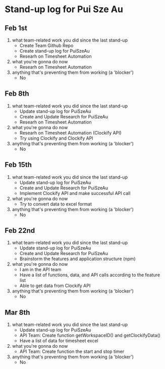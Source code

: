 # Stand-up log for Pui Sze Au

## Feb 1st
1. what team-related work you did since the last stand-up
    - Create Team Github Repo
    - Create stand-up log for PuiSzeAu
    - Researh on Timesheet Automation
2. what you're gonna do now
    - Researh on Timesheet Automation
3. anything that's preventing them from working (a 'blocker')
    - No

## Feb 8th
1. what team-related work you did since the last stand-up
    - Update stand-up log for PuiSzeAu
    - Create and Update Research for PuiSzeAu
    - Researh on Timesheet Automation
2. what you're gonna do now
    - Researh on Timesheet Automation (Clockify API)
    - Try using Clockify and Clockify API
3. anything that's preventing them from working (a 'blocker')
    - No

## Feb 15th
1. what team-related work you did since the last stand-up
    - Update stand-up log for PuiSzeAu
    - Create and Update Research for PuiSzeAu
    - Implement Clockify API and make successful API call
2. what you're gonna do now
    - Try to convert data to excel format
3. anything that's preventing them from working (a 'blocker')
    - No

## Feb 22nd
1. what team-related work you did since the last stand-up
    - Update stand-up log for PuiSzeAu
    - Create and Update Research for PuiSzeAu
    - Brainstorm the features and application structure (npm)
2. what you're gonna do now
    - I am in the API team
    - Have a list of functions, data, and API calls according to the feature list
    - Able to get data from Clockify API
3. anything that's preventing them from working (a 'blocker')
    - No

## Mar 8th
1. what team-related work you did since the last stand-up
    - Update stand-up log for PuiSzeAu
    - API Team: Create function getWorkspaceID() and getClockifyData()
    - Have a list of data for timesheet excel
2. what you're gonna do now
    - API Team: Create function the start and stop timer
3. anything that's preventing them from working (a 'blocker')
    - No